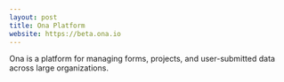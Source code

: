 ```yaml
---
layout: post
title: Ona Platform
website: https://beta.ona.io
---
```


Ona is a platform for managing forms, projects, and user-submitted data across large organizations.

<!--more-->